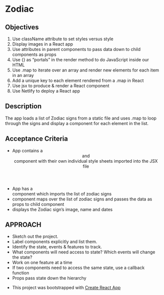# Zodiac

## Objectives
1. Use className attribute to set styles versus style
2. Display images in a React app
3. Use attributes in parent components to pass data down to child components as props
4. Use {} as “portals” in the render method to do JavaScript inside our HTML
5. Use .map to iterate over an array and render new elements for each item in an array
6. Add a unique key to each element rendered from a .map in React
7. Use jsx to produce & render a React component
8. Use Netlify to deploy a React app

## Description
The app loads a list of Zodiac signs from a static file and uses .map to loop through the signs and display a component for each element in the list.

## Acceptance Criteria
  + App contains a <Header> and <Footer> component with their own individual style sheets imported into the JSX file
  + App has a <Main> component which imports the list of zodiac signs
  + <Main> component maps over the list of zodiac signs and passes the data as props to child component <ZodiacCard>
  + <ZodiacCard> displays the Zodiac sign’s image, name and dates

## APPROACH
  + Sketch out the project.
  + Label components explicitly and list them.
  + Identify the state, events & features to track.
  + What components will need access to state? Which events will change the state?
  + Work on one feature at a time
  + If two components need to access the same state, use a callback function
  + Props pass state down the hierarchy

- This project was bootstrapped with [Create React App](<https://github.com/facebook/create-react-app>)
